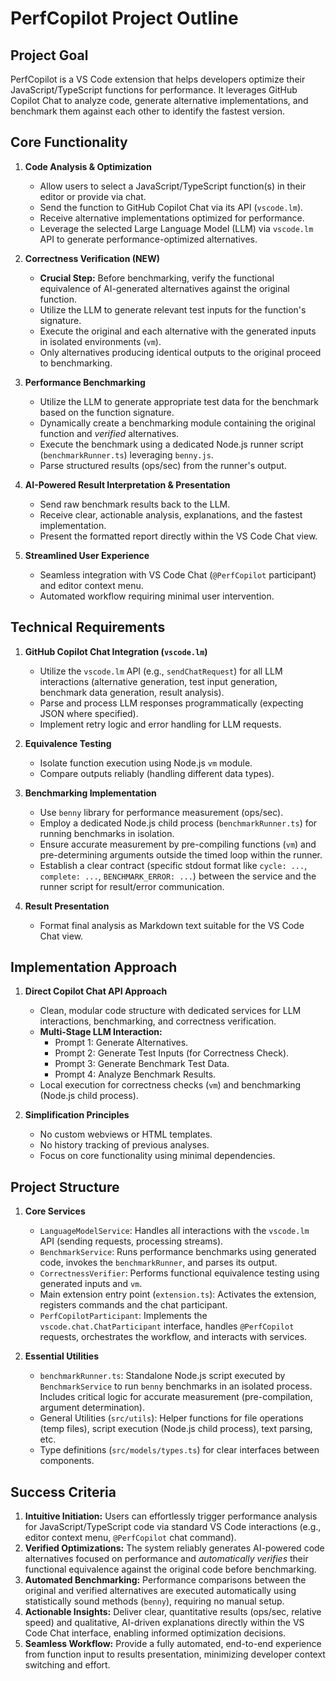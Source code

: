 # PerfCopilot Project Outline

## Project Goal

PerfCopilot is a VS Code extension that helps developers optimize their JavaScript/TypeScript functions for performance. It leverages GitHub Copilot Chat to analyze code, generate alternative implementations, and benchmark them against each other to identify the fastest version.

## Core Functionality

1. **Code Analysis & Optimization**
   - Allow users to select a JavaScript/TypeScript function(s) in their editor or provide via chat.
   - Send the function to GitHub Copilot Chat via its API (`vscode.lm`).
   - Receive alternative implementations optimized for performance.
   - Leverage the selected Large Language Model (LLM) via `vscode.lm` API to generate performance-optimized alternatives.

2. **Correctness Verification (NEW)**
   - **Crucial Step:** Before benchmarking, verify the functional equivalence of AI-generated alternatives against the original function.
   - Utilize the LLM to generate relevant test inputs for the function's signature.
   - Execute the original and each alternative with the generated inputs in isolated environments (`vm`).
   - Only alternatives producing identical outputs to the original proceed to benchmarking.

3. **Performance Benchmarking**
   - Utilize the LLM to generate appropriate test data for the benchmark based on the function signature.
   - Dynamically create a benchmarking module containing the original function and *verified* alternatives.
   - Execute the benchmark using a dedicated Node.js runner script (`benchmarkRunner.ts`) leveraging `benny.js`.
   - Parse structured results (ops/sec) from the runner's output.

4. **AI-Powered Result Interpretation & Presentation**
   - Send raw benchmark results back to the LLM.
   - Receive clear, actionable analysis, explanations, and the fastest implementation.
   - Present the formatted report directly within the VS Code Chat view.

5. **Streamlined User Experience**
   - Seamless integration with VS Code Chat (`@PerfCopilot` participant) and editor context menu.
   - Automated workflow requiring minimal user intervention.

## Technical Requirements

1. **GitHub Copilot Chat Integration (`vscode.lm`)**
   - Utilize the `vscode.lm` API (e.g., `sendChatRequest`) for all LLM interactions (alternative generation, test input generation, benchmark data generation, result analysis).
   - Parse and process LLM responses programmatically (expecting JSON where specified).
   - Implement retry logic and error handling for LLM requests.

2. **Equivalence Testing**
   - Isolate function execution using Node.js `vm` module.
   - Compare outputs reliably (handling different data types).

3. **Benchmarking Implementation**
   - Use `benny` library for performance measurement (ops/sec).
   - Employ a dedicated Node.js child process (`benchmarkRunner.ts`) for running benchmarks in isolation.
   - Ensure accurate measurement by pre-compiling functions (`vm`) and pre-determining arguments outside the timed loop within the runner.
   - Establish a clear contract (specific stdout format like `cycle: ...`, `complete: ...`, `BENCHMARK_ERROR: ...`) between the service and the runner script for result/error communication.

4. **Result Presentation**
   - Format final analysis as Markdown text suitable for the VS Code Chat view.

## Implementation Approach

1. **Direct Copilot Chat API Approach**
   - Clean, modular code structure with dedicated services for LLM interactions, benchmarking, and correctness verification.
   - **Multi-Stage LLM Interaction:**
     - Prompt 1: Generate Alternatives.
     - Prompt 2: Generate Test Inputs (for Correctness Check).
     - Prompt 3: Generate Benchmark Test Data.
     - Prompt 4: Analyze Benchmark Results.
   - Local execution for correctness checks (`vm`) and benchmarking (Node.js child process).

2. **Simplification Principles**
   - No custom webviews or HTML templates.
   - No history tracking of previous analyses.
   - Focus on core functionality using minimal dependencies.

## Project Structure

1. **Core Services**
   - `LanguageModelService`: Handles all interactions with the `vscode.lm` API (sending requests, processing streams).
   - `BenchmarkService`: Runs performance benchmarks using generated code, invokes the `benchmarkRunner`, and parses its output.
   - `CorrectnessVerifier`: Performs functional equivalence testing using generated inputs and `vm`.
   - Main extension entry point (`extension.ts`): Activates the extension, registers commands and the chat participant.
   - `PerfCopilotParticipant`: Implements the `vscode.chat.ChatParticipant` interface, handles `@PerfCopilot` requests, orchestrates the workflow, and interacts with services.

2. **Essential Utilities**
   - `benchmarkRunner.ts`: Standalone Node.js script executed by `BenchmarkService` to run `benny` benchmarks in an isolated process. Includes critical logic for accurate measurement (pre-compilation, argument determination).
   - General Utilities (`src/utils`): Helper functions for file operations (temp files), script execution (Node.js child process), text parsing, etc.
   - Type definitions (`src/models/types.ts`) for clear interfaces between components.

## Success Criteria

1. **Intuitive Initiation:** Users can effortlessly trigger performance analysis for JavaScript/TypeScript code via standard VS Code interactions (e.g., editor context menu, `@PerfCopilot` chat command).
2. **Verified Optimizations:** The system reliably generates AI-powered code alternatives focused on performance and *automatically verifies* their functional equivalence against the original code before benchmarking.
3. **Automated Benchmarking:** Performance comparisons between the original and verified alternatives are executed automatically using statistically sound methods (`benny`), requiring no manual setup.
4. **Actionable Insights:** Deliver clear, quantitative results (ops/sec, relative speed) and qualitative, AI-driven explanations directly within the VS Code Chat interface, enabling informed optimization decisions.
5. **Seamless Workflow:** Provide a fully automated, end-to-end experience from function input to results presentation, minimizing developer context switching and effort. 